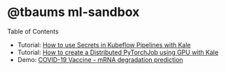 # @tbaums ml-sandbox

Table of Contents
- Tutorial: [How to use Secrets in Kubeflow Pipelines with Kale](/tutorial-kf-secrets/)
- Tutorial: [How to create a Distributed PyTorchJob using GPU with Kale](/tutorial-distributed-pytorch)
- Demo: [COVID-19 Vaccine - mRNA degradation prediction](/demo-covid-vaccine)
